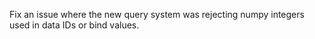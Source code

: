 Fix an issue where the new query system was rejecting numpy integers used in data IDs or bind values.
